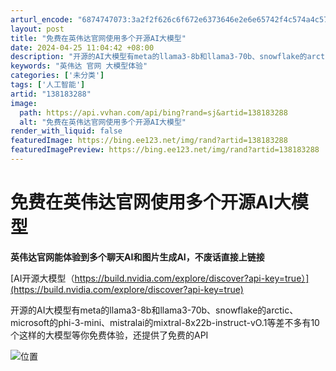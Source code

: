 ```yaml
---
arturl_encode: "6874747073:3a2f2f626c6f672e6373646e2e6e65742f4c574a4c574a5f2f:61727469636c652f64657461696c732f313338313833323838"
layout: post
title: "免费在英伟达官网使用多个开源AI大模型"
date: 2024-04-25 11:04:42 +08:00
description: "开源的AI大模型有meta的llama3-8b和llama3-70b、snowflake的arcti"
keywords: "英伟达 官网 大模型体验"
categories: ['未分类']
tags: ['人工智能']
artid: "138183288"
image:
  path: https://api.vvhan.com/api/bing?rand=sj&artid=138183288
  alt: "免费在英伟达官网使用多个开源AI大模型"
render_with_liquid: false
featuredImage: https://bing.ee123.net/img/rand?artid=138183288
featuredImagePreview: https://bing.ee123.net/img/rand?artid=138183288
---
```


# 免费在英伟达官网使用多个开源AI大模型

**英伟达官网能体验到多个聊天AI和图片生成AI，不废话直接上链接**

[AI开源大模型（https://build.nvidia.com/explore/discover?api-key=true）](https://build.nvidia.com/explore/discover?api-key=true)

开源的AI大模型有meta的llama3-8b和llama3-70b、snowflake的arctic、microsoft的phi-3-mini、mistralai的mixtral-8x22b-instruct-vO.1等差不多有10个这样的大模型等你免费体验，还提供了免费的API

![位置](https://i-blog.csdnimg.cn/blog_migrate/b444a025388bb203f49973874ee2b3a9.png)